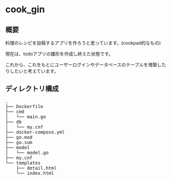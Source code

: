 # cook_gin
## 概要
料理のレシピを投稿するアプリを作ろうと思っています。(cookpad的なもの)

現在は、todoアプリの雛形を作成し終えた状態です。

これから、これをもとにユーザーログインやデータベースのテーブルを増築したりしたいと考えています。

## ディレクトリ構成
<pre>
.
├── Dockerfile
├── cmd
│   └── main.go
├── db
│   └── my.cnf
├── docker-compose.yml
├── go.mod
├── go.sum
├── model
│   └── model.go
├── my.cnf
└── templates
    ├── detail.html
    └── index.html
</pre>
